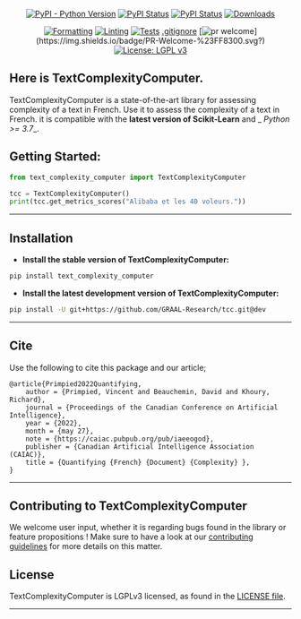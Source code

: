 <div align="center">

[![PyPI - Python Version](https://img.shields.io/pypi/pyversions/tcc)](https://pypi.org/project/text_complexity_computer)
[![PyPI Status](https://badge.fury.io/py/text_complexity_computer.svg)](https://badge.fury.io/py/text_complexity_computer)
[![PyPI Status](https://pepy.tech/badge/text_complexity_computer)](https://pepy.tech/project/text_complexity_computer)
[![Downloads](https://pepy.tech/badge/text_complexity_computer/month)](https://pepy.tech/project/text_complexity_computer)

[![Formatting](https://github.com/GRAAL-Research/text_complexity_computer/actions/workflows/formatting.yml/badge.svg?branch=stable)](https://github.com/GRAAL-Research/text_complexity_computer/actions/workflows/formatting.yml)
[![Linting](https://github.com/GRAAL-Research/text_complexity_computer/actions/workflows/linting.yml/badge.svg?branch=stable)](https://github.com/GRAAL-Research/text_complexity_computer/actions/workflows/linting.yml)
[![Tests](https://github.com/GRAAL-Research/text_complexity_computer/actions/workflows/tests.yml/badge.svg?branch=stable)](https://github.com/GRAAL-Research/text_complexity_computer/actions/workflows/tests.yml)
[.gitignore](.gitignore)
[![pr welcome](https://img.shields.io/badge/PR-Welcome-%23FF8300.svg?)](https://img.shields.io/badge/PR-Welcome-%23FF8300.svg?)
[![License: LGPL v3](https://img.shields.io/badge/License-LGPL%20v3-blue.svg)](http://www.gnu.org/licenses/lgpl-3.0)

</div>

## Here is TextComplexityComputer.

TextComplexityComputer is a state-of-the-art library for assessing complexity of a text in French. Use
it to assess the complexity of a text in French. it is compatible with the __latest version of Scikit-Learn__ and  _
_Python >= 3.7__.

## Getting Started:

```python
from text_complexity_computer import TextComplexityComputer

tcc = TextComplexityComputer()
print(tcc.get_metrics_scores("Alibaba et les 40 voleurs."))
```

------------------

## Installation

- **Install the stable version of TextComplexityComputer:**

```sh
pip install text_complexity_computer
```

- **Install the latest development version of TextComplexityComputer:**

```sh
pip install -U git+https://github.com/GRAAL-Research/tcc.git@dev
```

------------------

## Cite

Use the following to cite this package and our article;

```
@article{Primpied2022Quantifying,
	author = {Primpied, Vincent and Beauchemin, David and Khoury, Richard},
	journal = {Proceedings of the Canadian Conference on Artificial Intelligence},
	year = {2022},
	month = {may 27},
	note = {https://caiac.pubpub.org/pub/iaeeogod},
	publisher = {Canadian Artificial Intelligence Association (CAIAC)},
	title = {Quantifying {French} {Document} {Complexity} },
}
```

------------------

## Contributing to TextComplexityComputer

We welcome user input, whether it is regarding bugs found in the library or feature propositions ! Make sure to have a
look at our [contributing guidelines](https://github.com/GRAAL-Research/tcc/blob/main/.github/CONTRIBUTING.md)
for more details on this matter.

## License

TextComplexityComputer is LGPLv3 licensed, as found in
the [LICENSE file](https://github.com/GRAAL-Research/tcc/blob/main/LICENSE).

------------------
